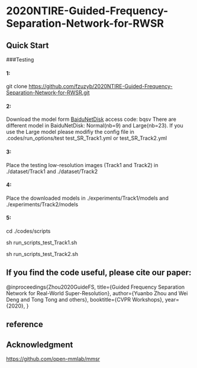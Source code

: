 # 2020NTIRE-Guided-Frequency-Separation-Network-for-RWSR


## Quick Start 
###Testing
#### 1: 
git clone https://github.com/fzuzyb/2020NTIRE-Guided-Frequency-Separation-Network-for-RWSR.git
#### 2: 
Download the model form [BaiduNetDisk](https://pan.baidu.com/s/12tPz7ZPOewjMtu4TvqBKOA) access code: bqsv
There are different model in BaiduNetDisk: Normal(nb=9) and Large(nb=23). If you use the Large model please modifiy
the config file in .codes/run_options/test  test_SR_Track1.yml or test_SR_Track2.yml
#### 3: 
Place the testing low-resolution images (Track1 and Track2)  in ./dataset/Track1 and ./dataset/Track2
#### 4: 
Place the downloaded models in ./experiments/Track1/models and ./experiments/Track2/models
#### 5: 
cd ./codes/scripts

sh run_scripts_test_Track1.sh

sh run_scripts_test_Track2.sh


## If you find the code useful, please cite our paper:

@inproceedings{Zhou2020GuideFS,
        title={Guided Frequency Separation Network for Real-World Super-Resolution},
        author={Yuanbo Zhou and Wei Deng and Tong Tong and  others},
        booktitle={CVPR Workshops},
        year={2020},
}

## reference
## Acknowledgment
https://github.com/open-mmlab/mmsr

